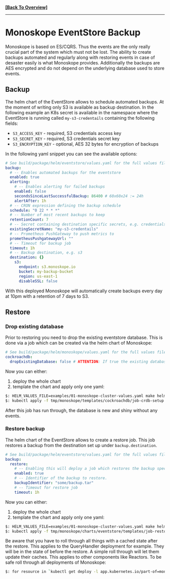 **[[Back To Overview]](../README.md)**

---

# Monoskope EventStore Backup

Monoskope is based on ES/CQRS.
Thus the events are the only really crucial part of the system which must not be lost.
The ability to create backups automated and regularly along with restoring events in case of desaster easily is what Monoskope provides.
Additionally the backups are AES encrypted and do not depend on the underlying database used to store events.

## Backup

The helm chart of the EventStore allows to schedule automated backups.
At the moment of writing only S3 is available as backup destination.
In the following example an K8s secret is available in the namespace where the EventStore is running called `my-s3-credentails` containing the following fields:

* `S3_ACCESS_KEY` - required, S3 credentials access key
* `S3_SECRET_KEY` - required, S3 credentials secret key
* `S3_ENCRYPTION_KEY` - optional, AES 32 bytes for encryption of backups

In the following yaml snippet you can see the available options:

```yaml
# See build/package/helm/eventstore/values.yaml for the full values file.
backup:
  # -- Enables automated backups for the eventstore
  enabled: true
  alerting:
    # -- Enables alerting for failed backups
    enabled: false
    secondsSinceLastSuccessfulBackup: 86400 # 60x60x24 := 24h
    alertAfter: 1h
  # -- CRON expression defining the backup schedule
  schedule: "0 22 * * *"
  # -- Number of most recent backups to keep
  retentionCount: 7
  # -- Secret containing destination specific secrets, e.g. credentials to s3. The secret will be mounted as environment.
  existingSecretName: "my-s3-credentails"
  # -- Prometheus PushGateway to push metrics to
  prometheusPushgatewayUrl: ""
  # -- Timeout for backup job
  timeout: 1h
  # -- Backup destination, e.g. s3
  destination: {}
    s3:
      endpoint: s3.monoskope.io
      bucket: my-backup-bucket
      region: us-east-1
      disableSSL: false
```

With this deployed Monoskope will automatically create backups every day at 10pm with a retention of 7 days to S3.

## Restore

### Drop existing database

Prior to restoring you need to drop the existing eventstore database.
This is done via a job which can be created via the helm chart of Monoskope:

```yaml
# See build/package/helm/monoskope/values.yaml for the full values file.
cockroachdb:
  dropExistingDatabase: false # ATTENTION: If true the existing database will be dropped on crdb init job, only when restoring backup
```

Now you can either:

1. deploy the whole chart
1. template the chart and apply only one yaml:

```bash
$: HELM_VALUES_FILE=examples/01-monoskope-cluster-values.yaml make helm-template-monoskope
$: kubectl apply -f tmp/monoskope/templates/cockroachdb/job-crdb-setup.yaml
```

After this job has run through, the database is new and shiny without any events.

### Restore backup

The helm chart of the EventStore allows to create a restore job.
This job restores a backup from the destination set up under `backup.destination`.

```yaml
# See build/package/helm/eventstore/values.yaml for the full values file.
backup:
  restore:
    # -- Enabling this will deploy a job which restores the backup specified in backup.restore.backupIdentifier from the backup.destination.
    enabled: true
    # -- Identifier of the backup to restore.
    backupIdentifier: "some/backup.tar"
    # -- Timeout for restore job
    timeout: 1h
```

Now you can either:

1. deploy the whole chart
1. template the chart and apply only one yaml:

```bash
$: HELM_VALUES_FILE=examples/01-monoskope-cluster-values.yaml make helm-template-monoskope
$: kubectl apply -f tmp/monoskope/charts/eventstore/templates/job-restore-backup.yaml
```

Be aware that you have to roll through all things with a cached state after the restore.
This applies to the QueryHandler deployment for example.
They will be in the state of before the restore.
A simple roll through will let them update their caches.
This applies to other components like Reactors.
To be safe roll through all deployments of Monoskope:

```bash
$: for resource in `kubectl get deploy -l app.kubernetes.io/part-of=monoskope --no-headers -oname`; do kubectl rollout restart $resource; done
```
